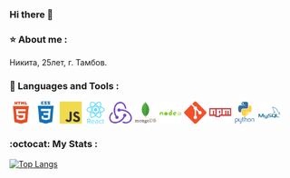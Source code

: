 ### Hi there 👋

### :star: About me :
  Никита, 25лет, г. Тамбов.
  


### :space_invader: Languages and Tools :
<div>
  <img src='https://github.com/devicons/devicon/blob/master/icons/html5/html5-plain-wordmark.svg' title="HTML5" alt="HTML5" width="40" height="40"/>
  <img src='https://github.com/devicons/devicon/blob/master/icons/css3/css3-plain-wordmark.svg' title="CSS3" alt="CSS3" width="40" height="40"/>
  <img src='https://github.com/devicons/devicon/blob/master/icons/javascript/javascript-original.svg' title="JS" alt="JS" width="40" height="40"/>
  <img src='https://github.com/devicons/devicon/blob/master/icons/react/react-original-wordmark.svg' title="React" alt="React" width="40" height="40"/>
  <img src='https://github.com/devicons/devicon/blob/master/icons/redux/redux-original.svg' title="Redux" alt="Redux" width="40" height="40"/>
  <img src='https://github.com/devicons/devicon/blob/master/icons/mongodb/mongodb-original-wordmark.svg' title="MongoDB" alt="MongoDB" width="40" height="40"/>
  <img src='https://github.com/devicons/devicon/blob/master/icons/nodejs/nodejs-plain-wordmark.svg' title="NodeJS" alt="NodeJS" width="40" height="40"/>
  <img src='https://github.com/devicons/devicon/blob/master/icons/git/git-plain.svg' title="GIT" alt="GIT" width="40" height="40"/>
  <img src='https://github.com/devicons/devicon/blob/master/icons/npm/npm-original-wordmark.svg' title="npm" alt="npm" width="40" height="40"/>
  <img src='https://github.com/devicons/devicon/blob/master/icons/python/python-original-wordmark.svg' title="python" alt="python" width="40" height="40"/>
  <img src='https://github.com/devicons/devicon/blob/master/icons/mysql/mysql-plain-wordmark.svg' title="mySQL" alt="mySQL" width="40" height="40"/>
</div>

### :octocat: My Stats :
[![Top Langs](https://github-readme-stats.vercel.app/api/top-langs/?username=samura-io&layout=compact&theme=vision-friendly-dark)](https://github.com/anuraghazra/github-readme-stats)

